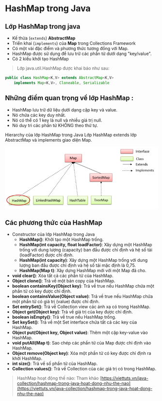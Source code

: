 # HashMap trong Java

## Lớp HashMap trong java
- Kế thừa (```extends```) **AbstractMap**
- Triển khai (```implements```) của **Map** trong Collections Framework 
- Có một vài đặc điểm và phương thức tương đồng với Map. 
- HashMap được sử dụng để lưu trữ các phần tử dưới dạng "key/value".
- Có 2 kiểu khởi tạo HashMap

> Lớp java.util.HashMap được khai báo như sau:
```java
public class HashMap<K,V> extends AbstractMap<K,V>
    implements Map<K,V>, Cloneable, Serializable
```

## Những điểm quan trọng về lớp HashMap :
- HashMap lưu trữ dữ liệu dưới dạng cặp key và value.
- Nó chứa các key duy nhất.
- Nó có thể có 1 key là null và nhiều giá trị null.
- Nó duy trì các phần tử KHÔNG theo thứ tự.

Hierarchy của lớp HashMap trong Java
Lớp HashMap extends lớp AbstractMap và implements giao diện Map.

![image-1](./image/hashmap-trong-java.png)

## Các phương thức của HashMap
- Constructor của lớp HashMap trong Java
    - **HashMap()**: Khởi tạo một HashMap trống.
    - **HashMap(int capacity, float loadFactor)**: Xây dựng một HashMap trống với dung lượng (capacity) ban đầu được chỉ định và hệ số tải (loadFactor) được chỉ định.
    - **HashMap(int capacity)**: Xây dựng một HashMap trống với dung lượng ban đầu được chỉ định và hệ số tải mặc định là 0,75.
    - **HashMap(Map t)**: Xây dựng HashMap mới với một Map đã cho.
- **void clear()**: Xóa tất cả các phần tử của HashMap.
- **Object clone()**: Trả về một bản copy của HashMap.
- **boolean containsKey(Object key)**: Trả về true nếu HashMap chứa một phần tử có key được chỉ định.
- **boolean containsValue(Object value)**: Trả về true nếu HashMap chứa một phần tử có giá trị (value) được chỉ định.
- **Set entrySet()**: Trả về Collection view các ánh xạ có trong HashMap.
- **Object get(Object key)**: Trả về giá trị của key được chỉ định.
- **boolean isEmpty()**: Trả về true nếu HashMap trống.
- **Set keySet()**: Trả về một Set interface chứa tất cả các key của HashMap.
- **Object put(Object key, Object value)**: Thêm một cặp key-value vào HashMap.
- **void putAll(Map t)**: Sao chép các phần tử của Map được chỉ định vào HashMap.
- **Object remove(Object key)**: Xóa một phần tử có key được chỉ định ra khởi HashMap.
- **int size()**: Trả về số phần tử của HashMap.
- **Collection values()**: Trả về Collection của các giá trị có trong HashMap.

> HashMap hoạt động thế nào: Tham khảo [https://viettuts.vn/java-collection/hashmap-trong-java-hoat-dong-nhu-the-nao](https://viettuts.vn/java-collection/hashmap-trong-java-hoat-dong-nhu-the-nao)